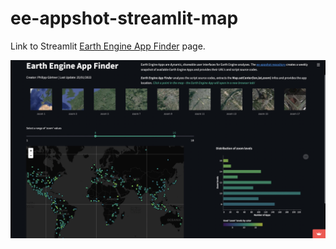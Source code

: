 # ee-appshot-streamlit-map

Link to Streamlit [Earth Engine App Finder](https://share.streamlit.io/philippgaertner/ee-appshot-streamlit-map/main) page.

![Screenshot of the Earth Engine App Finder](/img/GEE-app-finder.png)